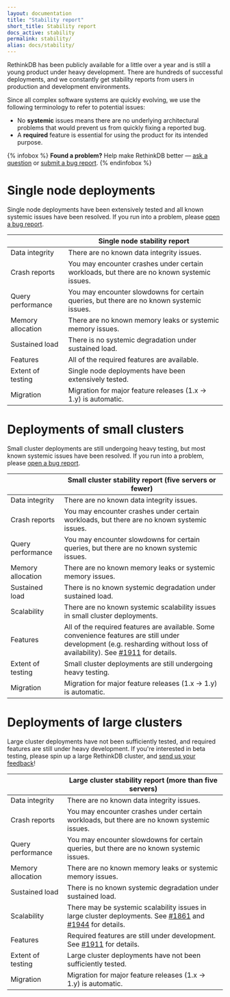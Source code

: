 ```yaml
---
layout: documentation
title: "Stability report"
short_title: Stability report
docs_active: stability
permalink: stability/
alias: docs/stability/
---
```


RethinkDB has been publicly available for a little over a year and is still a young product under heavy development. There are hundreds of successful deployments, and we constantly get stability reports from users in production and development environments.

Since all complex software systems are quickly evolving, we use the following terminology to refer to potential issues:

- No **systemic** issues means there are no underlying architectural problems that would prevent us from quickly fixing a reported bug.
- A **required** feature is essential for using the product for its intended purpose.

{% infobox %}
**Found a problem?** Help make RethinkDB better &mdash; [ask a question](/community) or [submit a bug report](https://github.com/rethinkdb/rethinkdb/issues/new).
{% endinfobox %}

# Single node deployments #

Single node deployments have been extensively tested and all known systemic issues have been resolved. If you run into a problem, please <a href="https://github.com/rethinkdb/rethinkdb/issues/new">open a bug report</a>.

|                              | Single node stability report |
| :--------------------------- | --------- |
| Data integrity               | There are no known data integrity issues. |
| Crash reports                | You may encounter crashes under certain workloads, but there are no known systemic issues. |
| Query performance            | You may encounter slowdowns for certain queries, but there are no known systemic issues. |
| Memory allocation            | There are no known memory leaks or systemic memory issues. |
| Sustained load               | There is no systemic degradation under sustained load. |
| Features                     | All of the required features are available. |
| Extent of testing            | Single node deployments have been extensively tested. |
| Migration                    | Migration for major feature releases (1.x &rarr; 1.y) is automatic. |

# Deployments of small clusters #

Small cluster deployments are still undergoing heavy testing, but most known systemic issues have been resolved. If you run into a problem, please <a href="https://github.com/rethinkdb/rethinkdb/issues/new">open a bug report</a>.

|                              | Small cluster stability report (five servers or fewer) |
| :--------------------------- | --------- |
| Data integrity               | There are no known data integrity issues. |
| Crash reports                | You may encounter crashes under certain workloads, but there are no known systemic issues. |
| Query performance            | You may encounter slowdowns for certain queries, but there are no known systemic issues. |
| Memory allocation            | There are no known memory leaks or systemic memory issues. |
| Sustained load               | There is no known systemic degradation under sustained load. |
| Scalability                  | There are no known systemic scalability issues in small cluster deployments. |
| Features                     | All of the required features are available. Some convenience features are still under development (e.g. resharding without loss of availability). See <a href="https://github.com/rethinkdb/rethinkdb/issues/1911">#1911</a> for details. |
| Extent of testing            | Small cluster deployments are still undergoing heavy testing. |
| Migration                    | Migration for major feature releases (1.x &rarr; 1.y) is automatic. |

# Deployments of large clusters #

Large cluster deployments have not been sufficiently tested, and required features are still under heavy development. If you're interested in beta testing, please spin up a large RethinkDB cluster, and <a href="/community">send us your feedback</a>!

|                              | Large cluster stability report (more than five servers) |
| :--------------------------- | --------- |
| Data integrity               | There are no known data integrity issues. |
| Crash reports                | You may encounter crashes under certain workloads, but there are no known systemic issues. |
| Query performance            | You may encounter slowdowns for certain queries, but there are no known systemic issues. |
| Memory allocation            | There are no known memory leaks or systemic memory issues. |
| Sustained load               | There is no known systemic degradation under sustained load. |
| Scalability                  | There may be systemic scalability issues in large cluster deployments. See <a href="https://github.com/rethinkdb/rethinkdb/issues/1861">#1861</a> and <a href="https://github.com/rethinkdb/rethinkdb/issues/1944">#1944</a> for details. |
| Features                     | Required features are still under development. See <a href="https://github.com/rethinkdb/rethinkdb/issues/1911">#1911</a> for details. |
| Extent of testing            | Large cluster deployments have not been sufficiently tested. |
| Migration                    | Migration for major feature releases (1.x &rarr; 1.y) is automatic. |

